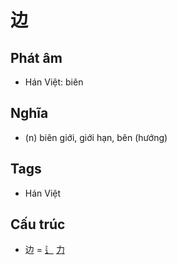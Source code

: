 # 边

## Phát âm
* Hán Việt: biên

## Nghĩa
* (n) biên giới, giới hạn, bên (hướng)

## Tags
* Hán Việt

## Cấu trúc
* 边 = [辶](辶.md) [力](力.md)

<script>window.HANZI_FIELD='边';</script>